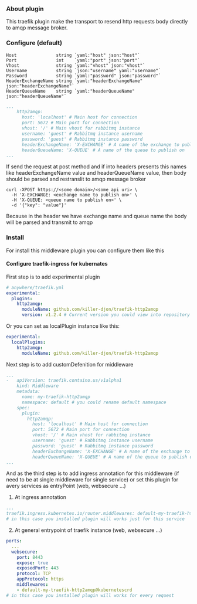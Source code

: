 ### About plugin
This traefik plugin make the transport to resend http requests body directly to amqp message broker. 
### Configure (default)
    Host               string `yaml:"host" json:"host"`
    Port               int    `yaml:"port" json:"port"`
    Vhost              string `yaml:"vhost" json:"vhost"`
    Username           string `json:"username" yaml:"username"`
    Password           string `yaml:"password" json:"password"`
    HeaderExchangeName string `yaml:"headerExchangeName" json:"headerExchangeName"`
    HeaderQueueName    string `yaml:"headerQueueName" json:"headerQueueName"`
```yaml
...
    http2amqp:
      host: 'localhost' # Main host for connection
      port: 5672 # Main port for connection
      vhost: '/' # Main vhost for rabbitmq instance
      username: 'guest' # Rabbitmq instance username
      password: 'guest' # Rabbitmq instance password
      headerExchangeName: 'X-EXCHANGE' # A name of the exchange to publish on
      headerQueueName: 'X-QUEUE' # A name of the queue to publish on
...
```
If send the request at post method and if into headers presents this names like headerExchangeName value and headerQueueName value, then body should be parsed and restranslit to amqp message broker
```shell
curl -XPOST https://<some domain>/<some api uri> \
  -H 'X-EXCHANGE: <exchange name to publish on>' \
  -H 'X-QUEUE: <queue name to publish on>' \
  -d '{"key": "value"}'
```
Because in the header we have exchange name and queue name the body will be parsed and transmit to amqp

### Install
For install this middleware plugin you can configure them like this

#### Configure traefik-ingress for kubernates
First step is to add experimental plugin
```yaml
# anywhere/traefik.yml
experimental:
  plugins:
    http2amqp:
      moduleName: github.com/killer-djon/traefik-http2amqp
      version: v1.2.4 # Current version you could view into repository
```
Or you can set as localPlugin instance like this:
```yaml
experimental:
  localPlugins:
    http2amqp:
      moduleName: github.com/killer-djon/traefik-http2amqp
```
Next step is to add customDefenition for middleware
```yaml
...
-   apiVersion: traefik.containo.us/v1alpha1
    kind: Middleware
    metadata:
      name: my-traefik-http2amqp
      namespace: default # you could rename default namespace
    spec:
      plugin:
        http2amqp:
          host: 'localhost' # Main host for connection
          port: 5672 # Main port for connection
          vhost: '/' # Main vhost for rabbitmq instance
          username: 'guest' # Rabbitmq instance username
          password: 'guest' # Rabbitmq instance password
          headerExchangeName: 'X-EXCHANGE' # A name of the exchange to publish on
          headerQueueName: 'X-QUEUE' # A name of the queue to publish on
...
```
And as the third step is to add ingress annotation for this middleware (if need to be at single middleware for single service) or set this plugin for avery services as entryPoint (web, websecure ...)
1. At ingress annotation
```yaml
...
traefik.ingress.kubernetes.io/router.middlewares: default-my-traefik-http2amqp@kubernetescrd
# in this case you installed plugin will works just for this service
```
2. At general entrypoint of traefik instance (web, websecure ...)
```yaml
ports:
  ...
  websecure:
    port: 8443
    expose: true
    exposedPort: 443
    protocol: TCP
    appProtocol: https
    middlewares:
    - default-my-traefik-http2amqp@kubernetescrd
# in this case you installed plugin will works for every request
```